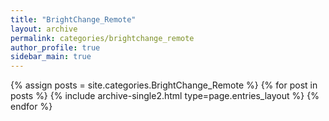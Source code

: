 ```yaml
---
title: "BrightChange_Remote"
layout: archive
permalink: categories/brightchange_remote
author_profile: true
sidebar_main: true
---
```


{% assign posts = site.categories.BrightChange_Remote %}
{% for post in posts %} {% include archive-single2.html type=page.entries_layout %} {% endfor %}
